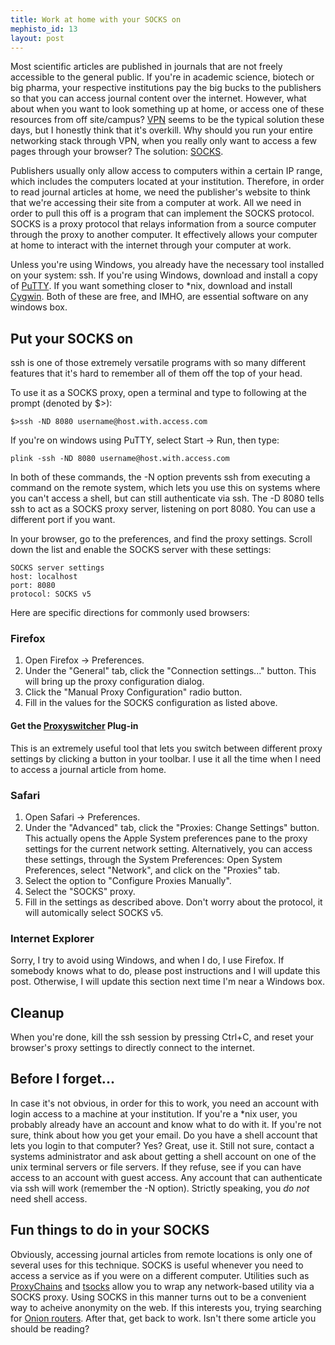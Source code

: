 ```yaml
--- 
title: Work at home with your SOCKS on
mephisto_id: 13
layout: post
---
```

Most scientific articles are published in journals that are not freely accessible to the general public.
If you're in academic science, biotech or big pharma, your respective institutions pay the big bucks to the publishers so that you can access journal content over the internet. 
However, what about when you want to look something up at home, or access one of these resources from off site/campus? [VPN][] seems to be the typical solution these days, but I honestly think that it's overkill. Why should you run your entire networking stack through VPN, when you really only want to access a few pages through your browser? The solution: [SOCKS][].

[VPN]: http://computer.howstuffworks.com/vpn.htm
[SOCKS]: http://www.freeproxy.ru/en/free_proxy/faq/what_is_socks_proxy.htm

Publishers usually only allow access to computers within a certain IP range, which includes the computers located at your institution. Therefore, in order to read journal articles at home, we need the publisher's website to think that we're accessing their site from a computer at work. All we need in order to pull this off is a program that can implement the SOCKS protocol. SOCKS is a proxy protocol that relays information from a source computer through the proxy to  another computer. It effectively allows your computer at home to interact with the internet through your computer at work.

Unless you're using Windows, you already have the necessary tool installed on your system: ssh.  If you're using Windows, download and install a copy of [PuTTY][]. If you want something closer to *nix, download and install [Cygwin][]. Both of these are free, and IMHO, are essential software on any windows box.

[putty]: http://www.chiark.greenend.org.uk/~sgtatham/putty/
[cygwin]: http://www.cygwin.com/

## Put your SOCKS on ##

ssh is one of those extremely versatile programs with so many different features that it's hard to remember all of them off the top of your head.

To use it as a SOCKS proxy, open a terminal and type to following at the prompt (denoted by $>):

    $>ssh -ND 8080 username@host.with.access.com

If you're on windows using PuTTY, select Start -> Run, then type:

    plink -ssh -ND 8080 username@host.with.access.com

In both of these commands, the -N option prevents ssh from executing a command on the remote system, which lets you use this on systems where you can't access a shell, but can still authenticate via ssh.
The -D 8080 tells ssh to act as a SOCKS proxy server, listening on port 8080. You can use a different port if you want.

In your browser, go to the preferences, and find the proxy settings. Scroll down the list and enable the SOCKS server with these settings:

    SOCKS server settings
    host: localhost
    port: 8080
    protocol: SOCKS v5

Here are specific directions for commonly used browsers:

### Firefox ##

1. Open Firefox -> Preferences.
2. Under the "General" tab, click the "Connection settings..." button. This will bring up the proxy configuration dialog.
3. Click the "Manual Proxy Configuration" radio button.
4. Fill in the values for the SOCKS configuration as listed above.

#### Get the [Proxyswitcher][] Plug-in ###
[Proxyswitcher]: https://addons.mozilla.org/firefox/125/

This is an extremely useful tool that lets you switch between different proxy settings by clicking a button in your toolbar. I use it all the time when I need to access a journal article from home.

### Safari ##

1. Open Safari -> Preferences.
2. Under the "Advanced" tab, click the "Proxies: Change Settings" button. This actually opens the Apple System preferences pane to the proxy settings for the current network setting. Alternatively, you can access these settings, through the System Preferences: Open System Preferences, select "Network", and click on the "Proxies" tab.
3. Select the option to "Configure Proxies Manually".
4. Select the "SOCKS" proxy.
5. Fill in the settings as described above.  Don't worry about the protocol, it will automically select SOCKS v5.

### Internet Explorer ##

Sorry, I try to avoid using Windows, and when I do, I use Firefox. If somebody knows what to do, please post instructions and I will update this post.  Otherwise, I will update this section next time I'm near a Windows box.

## Cleanup ##

When you're done, kill the ssh session by pressing Ctrl+C, and reset your browser's proxy settings to directly connect to the internet.

## Before I forget... ##

In case it's not obvious, in order for this to work, you need an account with login access to a machine at your institution. If you're a *nix user, you probably already have an account and know what to do with it. If you're not sure, think about how you get your email. Do you have a shell account that lets you login to that computer? Yes? Great, use it. Still not sure, contact a systems administrator and ask about getting a shell account on one of the unix terminal servers or file servers. If they refuse, see if you can have access to an account with guest access. Any account that can authenticate via ssh will work (remember the -N option). Strictly speaking, you _do not_ need shell access.

## Fun things to do in your SOCKS ##

Obviously, accessing journal articles from remote locations is only one of several uses for this technique. SOCKS is useful whenever you need to access a service as if you were on a different computer. Utilities such as [ProxyChains][] and [tsocks][] allow you to wrap any network-based utility via a SOCKS proxy. Using SOCKS in this manner turns out to be a convenient way to acheive anonymity on the web. If this interests you, trying searching for [Onion routers][]. After that, get back to work. Isn't there some article you should be reading?

[proxychains]: http://proxychains.sourceforge.net/
[tsocks]: http://tsocks.sourceforge.net/
[Onion routers]: http://www.onion-router.net/
